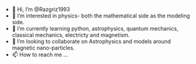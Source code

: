 - 👋 Hi, I’m @Razgriz1993
- 👀 I’m interested in physics- both the mathematical side as the modeling side. 
- 🌱 I’m currently learning python, astrophysics, quantum mechanics, classical mechanics, electricty and magnetism.
- 💞️ I’m looking to collaborate on Astrophysics and models around magnetic nano-particles.
- 📫 How to reach me ...

<!---
Razgriz1993/Razgriz1993 is a ✨ special ✨ repository because its `README.md` (this file) appears on your GitHub profile.
You can click the Preview link to take a look at your changes.
--->

